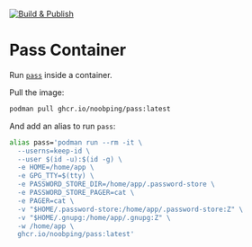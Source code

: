 [![Build & Publish](https://github.com/noobping/pass/actions/workflows/docker.yml/badge.svg?branch=main)](https://github.com/noobping/pass/actions/workflows/docker.yml)

# Pass Container

Run [`pass`](https://www.passwordstore.org/) inside a container.

Pull the image:

```sh
podman pull ghcr.io/noobping/pass:latest
```

And add an alias to run `pass`:

```sh
alias pass='podman run --rm -it \
  --userns=keep-id \
  --user $(id -u):$(id -g) \
  -e HOME=/home/app \
  -e GPG_TTY=$(tty) \
  -e PASSWORD_STORE_DIR=/home/app/.password-store \
  -e PASSWORD_STORE_PAGER=cat \
  -e PAGER=cat \
  -v "$HOME/.password-store:/home/app/.password-store:Z" \
  -v "$HOME/.gnupg:/home/app/.gnupg:Z" \
  -w /home/app \
  ghcr.io/noobping/pass:latest'
```
